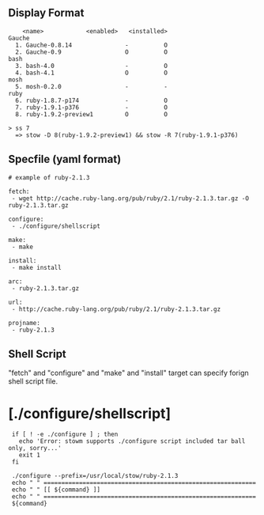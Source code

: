 
Display Format
------------

        <name>            <enabled>   <installed>
    Gauche
      1. Gauche-0.8.14               -          O
      2. Gauche-0.9                  O          O
    bash
      3. bash-4.0                    -          O
      4. bash-4.1                    O          O
    mosh
      5. mosh-0.2.0                  -          -
    ruby
      6. ruby-1.8.7-p174             -          O
      7. ruby-1.9.1-p376             -          O
      8. ruby-1.9.2-preview1         O          O
   
    > ss 7
      => stow -D 8(ruby-1.9.2-preview1) && stow -R 7(ruby-1.9.1-p376)
   
Specfile (yaml format)
---------------------------------

    # example of ruby-2.1.3

    fetch:
     - wget http://cache.ruby-lang.org/pub/ruby/2.1/ruby-2.1.3.tar.gz -O ruby-2.1.3.tar.gz
    
    configure:
     - ./configure/shellscript
    
    make:
     - make
    
    install:
     - make install
    
    arc:
     - ruby-2.1.3.tar.gz
    
    url: 
     - http://cache.ruby-lang.org/pub/ruby/2.1/ruby-2.1.3.tar.gz
    
    projname:
     - ruby-2.1.3

Shell Script
---------------------------
"fetch" and "configure" and "make" and "install" target can specify forign shell script file.

# [./configure/shellscript]

     if [ ! -e ./configure ] ; then
       echo 'Error: stowm supports ./configure script included tar ball only, sorry...'
       exit 1
     fi

     ./configure --prefix=/usr/local/stow/ruby-2.1.3
     echo " " ============================================================
     echo " " [[ ${command} ]]
     echo " " ============================================================
     ${command}
